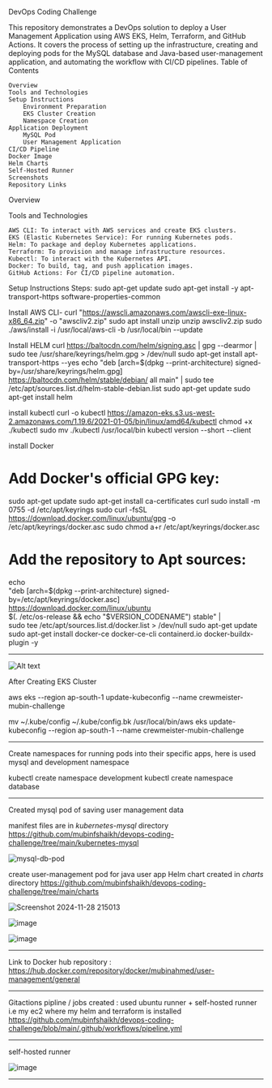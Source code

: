 DevOps Coding Challenge

This repository demonstrates a DevOps solution to deploy a User Management Application using AWS EKS, Helm, Terraform, and GitHub Actions. It covers the process of setting up the infrastructure, creating and deploying pods for the MySQL database and Java-based user-management application, and automating the workflow with CI/CD pipelines.
Table of Contents

    Overview
    Tools and Technologies
    Setup Instructions
        Environment Preparation
        EKS Cluster Creation
        Namespace Creation
    Application Deployment
        MySQL Pod
        User Management Application
    CI/CD Pipeline
    Docker Image
    Helm Charts
    Self-Hosted Runner
    Screenshots
    Repository Links

Overview

Tools and Technologies

    AWS CLI: To interact with AWS services and create EKS clusters.
    EKS (Elastic Kubernetes Service): For running Kubernetes pods.
    Helm: To package and deploy Kubernetes applications.
    Terraform: To provision and manage infrastructure resources.
    Kubectl: To interact with the Kubernetes API.
    Docker: To build, tag, and push application images.
    GitHub Actions: For CI/CD pipeline automation.

Setup Instructions
Steps:
sudo apt-get update
sudo apt-get install -y apt-transport-https software-properties-common

Install AWS CLI-
curl "https://awscli.amazonaws.com/awscli-exe-linux-x86_64.zip" -o "awscliv2.zip"
sudo apt install unzip
unzip awscliv2.zip
sudo ./aws/install -i /usr/local/aws-cli -b /usr/local/bin --update

Install HELM
curl https://baltocdn.com/helm/signing.asc | gpg --dearmor | sudo tee /usr/share/keyrings/helm.gpg > /dev/null
sudo apt-get install apt-transport-https --yes
echo "deb [arch=$(dpkg --print-architecture) signed-by=/usr/share/keyrings/helm.gpg] https://baltocdn.com/helm/stable/debian/ all main" | sudo tee /etc/apt/sources.list.d/helm-stable-debian.list
sudo apt-get update
sudo apt-get install helm

install kubectl
curl -o kubectl https://amazon-eks.s3.us-west-2.amazonaws.com/1.19.6/2021-01-05/bin/linux/amd64/kubectl
chmod +x ./kubectl
sudo mv ./kubectl /usr/local/bin
kubectl version --short --client

install Docker
# Add Docker's official GPG key:
sudo apt-get update
sudo apt-get install ca-certificates curl
sudo install -m 0755 -d /etc/apt/keyrings
sudo curl -fsSL https://download.docker.com/linux/ubuntu/gpg -o /etc/apt/keyrings/docker.asc
sudo chmod a+r /etc/apt/keyrings/docker.asc

# Add the repository to Apt sources:
echo \
  "deb [arch=$(dpkg --print-architecture) signed-by=/etc/apt/keyrings/docker.asc] https://download.docker.com/linux/ubuntu \
  $(. /etc/os-release && echo "$VERSION_CODENAME") stable" | \
  sudo tee /etc/apt/sources.list.d/docker.list > /dev/null
sudo apt-get update
sudo apt-get install docker-ce docker-ce-cli containerd.io docker-buildx-plugin -y

-------------------------
![Alt text](https://mubin-crewmeister-challenge.s3.ap-south-1.amazonaws.com/eks-cluster-creation.png)

After Creating EKS Cluster

aws eks --region ap-south-1 update-kubeconfig --name crewmeister-mubin-challenge

mv ~/.kube/config ~/.kube/config.bk
/usr/local/bin/aws eks update-kubeconfig --region ap-south-1  --name crewmeister-mubin-challenge

-------------------------
Create namespaces for running pods into their specific apps, here is used mysql and development namespace


kubectl create namespace development
kubectl create namespace database

-------------------------

Created mysql pod of saving user management data

manifest files are in *kubernetes-mysql* directory 
https://github.com/mubinfshaikh/devops-coding-challenge/tree/main/kubernetes-mysql

![mysql-db-pod](https://github.com/user-attachments/assets/131672eb-cd6c-4baf-86f8-b6b365b4e0a8)


create user-management pod for java user app 
Helm chart created in *charts* directory
https://github.com/mubinfshaikh/devops-coding-challenge/tree/main/charts

![Screenshot 2024-11-28 215013](https://github.com/user-attachments/assets/c9186ec8-385c-49b8-a91a-764c5cc0107a)

![image](https://github.com/user-attachments/assets/0c55c2c2-ecc6-412a-bb1d-287a98d8ec09)

![image](https://github.com/user-attachments/assets/fb7bef2f-93d4-4804-853c-7263b93241ac)

-----------------------------------

Link to Docker hub repository : https://hub.docker.com/repository/docker/mubinahmed/user-management/general

-----------------------------------

Gitactions pipline / jobs created : used ubuntu runner + self-hosted runner i.e my ec2 where my helm and terraform is installed
https://github.com/mubinfshaikh/devops-coding-challenge/blob/main/.github/workflows/pipeline.yml

----------------------------------
self-hosted runner

![image](https://github.com/user-attachments/assets/14115e2e-c248-42f2-807e-c33c14d7000c)

----------------------------------

